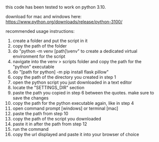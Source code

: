 this code has been tested to work on python 3.10. 

download for mac and windows here: https://www.python.org/downloads/release/python-3100/

recommended usage instructions:
1. create a folder and put the script in it
2. copy the path of the folder
3. do "python -m venv [path]\venv" to create a dedicated virtual environment for the script
4. navigate into the venv > scripts folder and copy the path for the "python" executable
5. do "[path for python] -m pip install flask pillow"
6. copy the path of the directory you created in step 1
7. open the python script you just downloaded in a text editor
8. locate the "SETTINGS_DIR" section
9. paste the path you copied in step 6 between the quotes. make sure to save the changes
10. copy the path for the python executable again, like in step 4
11. open command prompt [windows] or terminal [mac]
12. paste the path from step 10
13. copy the path of the script you downloaded
14. paste it in after the path from step 12
15. run the command
16. copy the url displayed and paste it into your browser of choice

